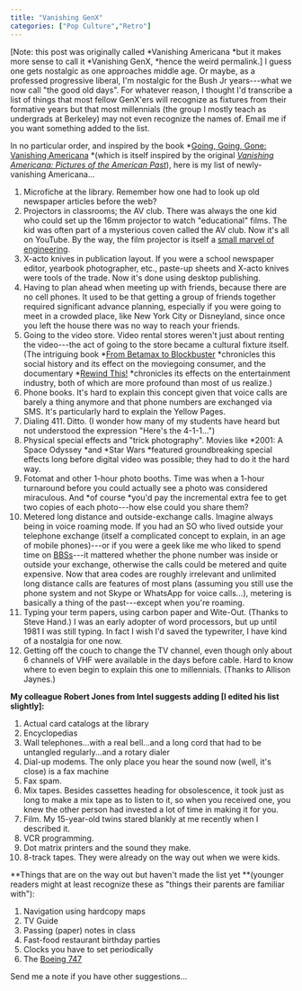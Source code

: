 ```yaml
---
title: "Vanishing GenX"
categories: ["Pop Culture","Retro"]
---
```

[Note: this post was originally called *Vanishing Americana *but it makes more sense to call it *Vanishing GenX, *hence the weird permalink.] I guess one gets nostalgic as one approaches middle age. Or maybe, as a professed progressive liberal, I'm nostalgic for the Bush Jr years---what we now call "the good old days". For whatever reason, I thought I'd transcribe a list of things that most fellow GenX'ers will recognize as fixtures from their formative years but that most millennials (the group I mostly teach as undergrads at Berkeley) may not even recognize the names of. Email me if you want something added to the list.

In no particular order, and inspired by the book *[Going, Going, Gone: Vanishing Americana](http://amzn.to/2neGeWp) *(which is itself inspired by the original *[Vanishing Americana: Pictures of the American Past](http://amzn.to/2neGeWp)*), here is my list of newly-vanishing Americana...

1.  Microfiche at the library. Remember how one had to look up old newspaper articles before the web?
2.  Projectors in classrooms; the AV club. There was always the one kid who could set up the 16mm projector to watch "educational" films. The kid was often part of a mysterious coven called the AV club. Now it's all on YouTube. By the way, the film projector is itself a [small marvel of engineering](https://youtu.be/En__V0oEJsU).
3.  X-acto knives in publication layout. If you were a school newspaper editor, yearbook photographer, etc., paste-up sheets and X-acto knives were tools of the trade. Now it's done using desktop publishing.
4.  Having to plan ahead when meeting up with friends, because there are no cell phones. It used to be that getting a group of friends together required significant advance planning, especially if you were going to meet in a crowded place, like New York City or Disneyland, since once you left the house there was no way to reach your friends. 
5.  Going to the video store. Video rental stores weren't just about renting the video---the act of going to the store became a cultural fixture itself. (The intriguing book *[From Betamax to Blockbuster](http://amzn.to/2jwqDMW) *chronicles this social history and its effect on the moviegoing consumer, and the documentary *[Rewind This!](http://buy.rewindthismovie.com/) *chronicles its effects on the entertainment industry, both of which are more profound than most of us realize.)
6.  Phone books. It's hard to explain this concept given that voice calls are barely a thing anymore and that phone numbers are exchanged via SMS. It's particularly hard to explain the Yellow Pages.
7.  Dialing 411. Ditto. (I wonder how many of my students have heard but not understood the expression "Here's the 4-1-1...")
8.  Physical special effects and "trick photography". Movies like *2001: A Space Odyssey *and *Star Wars *featured groundbreaking special effects long before digital video was possible; they had to do it the hard way. 
9.  Fotomat and other 1-hour photo booths. Time was when a 1-hour turnaround before you could actually see a photo was considered miraculous. And *of course *you'd pay the incremental extra fee to get two copies of each photo---how else could you share them?
10. Metered long distance and outside-exchange calls. Imagine always being in voice roaming mode. If you had an SO who lived outside your telephone exchange (itself a complicated concept to explain, in an age of mobile phones)---or if you were a geek like me who liked to spend time on [BBSs](http://www.bbsdocumentary.com/)---it mattered whether the phone number was inside or outside your exchange, otherwise the calls could be metered and quite expensive. Now that area codes are roughly irrelevant and unlimited long distance calls are features of most plans (assuming you still use the phone system and not Skype or WhatsApp for voice calls...), metering is basically a thing of the past---except when you're roaming.
11. Typing your term papers, using carbon paper and Wite-Out. (Thanks to Steve Hand.) I was an early adopter of word processors, but up until 1981 I was still typing. In fact I wish I'd saved the typewriter, I have kind of a nostalgia for one now.
12. Getting off the couch to change the TV channel, even though only about 6 channels of VHF were available in the days before cable. Hard to know where to even begin to explain this one to millennials. (Thanks to Allison Jaynes.)

**My colleague Robert Jones from Intel suggests adding [I edited his list slightly]:**

1.  Actual card catalogs at the library
2.  Encyclopedias
3.  Wall telephones...with a real bell...and a long cord that had to be untangled regularly...and a rotary dialer
4.  Dial-up modems. The only place you hear the sound now (well, it's close) is a fax machine
5.  Fax spam.
6.  Mix tapes. Besides cassettes heading for obsolescence, it took just as long to make a mix tape as to listen to it, so when you received one, you knew the other person had invested a lot of time in making it for you.
7.  Film. My 15-year-old twins stared blankly at me recently when I described it.
8.  VCR programming.
9.  Dot matrix printers and the sound they make.
10. 8-track tapes. They were already on the way out when we were kids.

**Things that are on the way out but haven't made the list yet **(younger readers might at least recognize these as "things their parents are familiar with"):

1.  Navigation using hardcopy maps
2.  TV Guide
3.  Passing (paper) notes in class
4.  Fast-food restaurant birthday parties
5.  Clocks you have to set periodically
6.  The [Boeing 747](https://youtu.be/pu55yLeo02E)

Send me a note if you have other suggestions...
